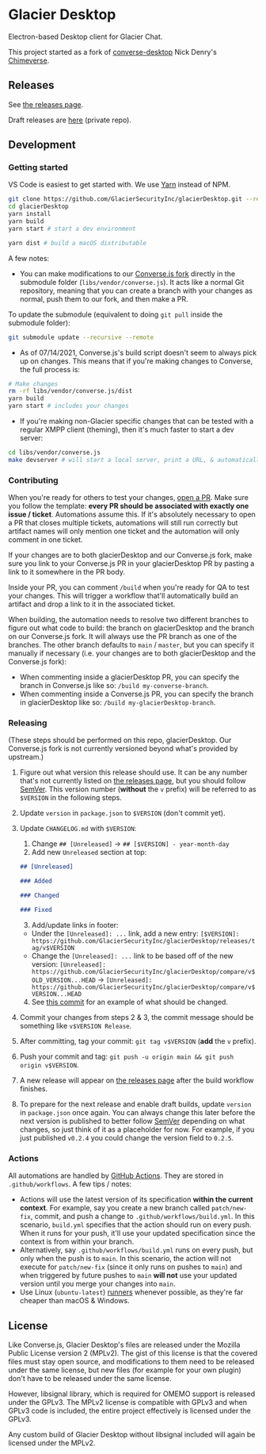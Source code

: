 # Glacier Desktop

Electron-based Desktop client for Glacier Chat.

This project started as a fork of [converse-desktop](https://github.com/conversejs/converse-desktop) Nick Denry's [Chimeverse](https://github.com/conversejs/converse-desktop).

## Releases

See [the releases page](https://github.com/GlacierSecurityInc/glacierDesktop-pub/releases).

Draft releases are [here](https://github.com/GlacierSecurityInc/glacierDesktop/releases) (private repo).

## Development

### Getting started

VS Code is easiest to get started with. We use [Yarn](https://classic.yarnpkg.com/lang/en/) instead of NPM.

```bash
git clone https://github.com/GlacierSecurityInc/glacierDesktop.git --recurse-submodules
cd glacierDesktop
yarn install
yarn build
yarn start # start a dev environment

yarn dist # build a macOS distributable
```

A few notes:
- You can make modifications to our [Converse.js fork](https://github.com/GlacierSecurityInc/converse.js) directly in the submodule folder (`libs/vendor/converse.js`). It acts like a normal Git repository, meaning that you can create a branch with your changes as normal, push them to our fork, and then make a PR.

To update the submodule (equivalent to doing `git pull` inside the submodule folder):

```bash
git submodule update --recursive --remote
```

- As of 07/14/2021, Converse.js's build script doesn't seem to always pick up on changes. This means that if you're making changes to Converse, the full process is:

```bash
# Make changes
rm -rf libs/vendor/converse.js/dist
yarn build
yarn start # includes your changes
```

- If you're making non-Glacier specific changes that can be tested with a regular XMPP client (theming), then it's much faster to start a dev server:

```bash
cd libs/vendor/converse.js
make devserver # will start a local server, print a URL, & automatically reload in the browser when code changes
```

### Contributing

When you're ready for others to test your changes, [open a PR](https://github.com/GlacierSecurityInc/glacierDesktop/compare). Make sure you follow the template: **every PR should be associated with exactly one issue / ticket**. Automations assume this. If it's absolutely necessary to open a PR that closes multiple tickets, automations will still run correctly but artifact names will only mention one ticket and the automation will only comment in one ticket.

If your changes are to both glacierDesktop and our Converse.js fork, make sure you link to your Converse.js PR in your glacierDesktop PR by pasting a link to it somewhere in the PR body.

Inside your PR, you can comment `/build` when you're ready for QA to test your changes. This will trigger a workflow that'll automatically build an artifact and drop a link to it in the associated ticket.

When building, the automation needs to resolve two different branches to figure out what code to build: the branch on glacierDesktop and the branch on our Converse.js fork. It will always use the PR branch as one of the branches. The other branch defaults to `main` / `master`, but you can specify it manually if necessary (i.e. your changes are to both glacierDesktop and the Converse.js fork):
- When commenting inside a glacierDesktop PR, you can specify the branch in Converse.js like so: `/build my-converse-branch`.
- When commenting inside a Converse.js PR, you can specify the branch in glacierDesktop like so: `/build my-glacierDesktop-branch`.

### Releasing

(These steps should be performed on this repo, glacierDesktop. Our Converse.js fork is not currently versioned beyond what's provided by upstream.)

1. Figure out what version this release should use. It can be any number that's not currently listed on [the releases page](https://github.com/GlacierSecurityInc/glacierDesktop/releases), but you should follow [SemVer](https://semver.org/spec/v2.0.0.html). This version number (**without** the `v` prefix) will be referred to as `$VERSION` in the following steps.

2. Update `version` in `package.json` to `$VERSION` (don't commit yet).

3. Update `CHANGELOG.md` with `$VERSION`:
    1. Change `## [Unreleased]` -> `## [$VERSION] - year-month-day`
    2. Add new `Unreleased` section at top:
    ```markdown
    ## [Unreleased]

    ### Added

    ### Changed

    ### Fixed

    ```
    3. Add/update links in footer:
      - Under the `[Unreleased]: ...` link, add a new entry: `[$VERSION]: https://github.com/GlacierSecurityInc/glacierDesktop/releases/tag/v$VERSION`
      - Change the `[Unreleased]: ...` link to be based off of the new version: `[Unreleased]: https://github.com/GlacierSecurityInc/glacierDesktop/compare/v$OLD_VERSION...HEAD` -> `[Unreleased]: https://github.com/GlacierSecurityInc/glacierDesktop/compare/v$VERSION...HEAD`
    4. See [this commit](https://github.com/GlacierSecurityInc/glacierDesktop/commit/56988a4a91cb3284c5ee74778692dc591601974d#diff-06572a96a58dc510037d5efa622f9bec8519bc1beab13c9f251e97e657a9d4ed) for an example of what should be changed.

4. Commit your changes from steps 2 & 3, the commit message should be something like `v$VERSION Release`.

5. After committing, tag your commit: `git tag v$VERSION` (**add** the `v` prefix).

6. Push your commit and tag: `git push -u origin main && git push origin v$VERSION`.

7. A new release will appear on [the releases page](https://github.com/GlacierSecurityInc/glacierDesktop/releases) after the build workflow finishes.

8. To prepare for the next release and enable draft builds, update `version` in `package.json` once again. You can always change this later before the next version is published to better follow [SemVer](https://semver.org/spec/v2.0.0.html) depending on what changes, so just think of it as a placeholder for now. For example, if you just published `v0.2.4` you could change the version field to `0.2.5`.

### Actions

All automations are handled by [GitHub Actions](https://docs.github.com/en/actions/learn-github-actions). They are stored in `.github/workflows`. A few tips / notes:

- Actions will use the latest version of its specification **within the current context**. For example, say you create a new branch called `patch/new-fix`, commit, and push a change to `.github/workflows/build.yml`. In this scenario, `build.yml` specifies that the action should run on every push. When it runs for your push, it'll use your updated specification since the context is from within your branch.
- Alternatively, say `.github/workflows/build.yml` runs on every push, but only when the push is to `main`. In this scenario, the action will not execute for `patch/new-fix` (since it only runs on pushes to `main`) and when triggered by future pushes to `main` **will not** use your updated version until you merge your changes into `main`.
- Use Linux (`ubuntu-latest`) [runners](https://docs.github.com/en/actions/using-github-hosted-runners/about-github-hosted-runners) whenever possible, as they're far cheaper than macOS & Windows.

## License

Like Converse.js, Glacier Desktop's files are released under the Mozilla Public License version 2 (MPLv2). The gist of this license is that the covered files must stay open source, and modifications to them need to be released under the same license, but new files (for example for your own plugin) don't have to be released under the same license.

However, libsignal library, which is required for OMEMO support is released under the GPLv3. The MPLv2 license is compatible with GPLv3 and when GPLv3 code is included, the entire project effectively is licensed under the GPLv3.

Any custom build of Glacier Desktop without libsignal included will again be licensed under the MPLv2.
